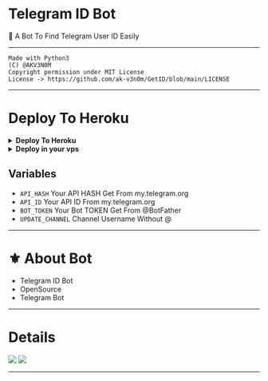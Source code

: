 # Telegram ID Bot

🤖 A Bot To Find Telegram User ID Easily

---

```
Made with Python3
(C) @AKV3N0M
Copyright permission under MIT License
License -> https://github.com/ak-v3n0m/GetID/blob/main/LICENSE
```

---

# Deploy To Heroku

<details><summary><b>Deploy To Heroku</b></summary>
<p>
<br>
<a href="https://heroku.com/deploy?template=https://github.com/ak-v3n0m/GetID/tree/main">
  <img src="https://www.herokucdn.com/deploy/button.svg" alt="Deploy">
</a>
</p>
</details>

<details>
  <summary><b>Deploy in your vps</b></summary>
<br/>

```sh
git clone https://github.com/ak-v3n0m/GetID/tree/main
cd GetID
pip3 install -r requirements.txt
# <Create Variables appropriately>
python3 main.py
```

</details>

## Variables

- `API_HASH` Your API HASH Get From my.telegram.org
- `API_ID` Your API ID From my.telegram.org
- `BOT_TOKEN` Your Bot TOKEN Get From @BotFather
- `UPDATE_CHANNEL` Channel Username Without @

---
# ⚜️ About Bot

- Telegram ID Bot
- OpenSource
- Telegram Bot

----

# Details

<a href="https://telegram.me/venonhackers"><img src="https://img.shields.io/badge/Telegram-%20Channel%20-blue.svg?logo=telegram&logoColor=FF3333"></a>
<a href="https://telegram.me/akvenomhackers"><img src="https://img.shields.io/badge/Telegram-%20Group%20-blu.svg?logo=telegram&logoColor=FF3333"></a>

------
